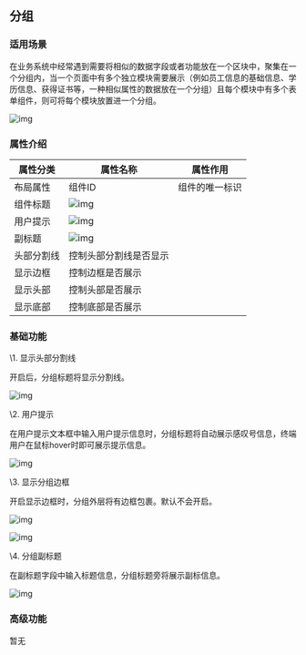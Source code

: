 ## **分组**

### **适用场景**

在业务系统中经常遇到需要将相似的数据字段或者功能放在一个区块中，聚集在一个分组内，当一个页面中有多个独立模块需要展示（例如员工信息的基础信息、学历信息、获得证书等，一种相似属性的数据放在一个分组）且每个模块中有多个表单组件，则可将每个模块放置进一个分组。

![img](https://main.qcloudimg.com/raw/550bfac55f1f39427770b99c9f693228.png)

### **属性介绍**



| 属性分类   | 属性名称                                                     | 属性作用       |
| ---------- | ------------------------------------------------------------ | -------------- |
| 布局属性   | 组件ID                                                       | 组件的唯一标识 |
| 组件标题   | ![img](https://main.qcloudimg.com/raw/3fc05662787e04ad4d0537526840b633.png) |                |
| 用户提示   | ![img](https://main.qcloudimg.com/raw/64eb1ae6c85c7ce9c8eaaea890b5236e.png) |                |
| 副标题     | ![img](https://main.qcloudimg.com/raw/1066221d6dc3d52a73c51b6720775001.png) |                |
| 头部分割线 | 控制头部分割线是否显示                                       |                |
| 显示边框   | 控制边框是否展示                                             |                |
| 显示头部   | 控制头部是否展示                                             |                |
| 显示底部   | 控制底部是否展示                                             |                |



### **基础功能**

\1. 显示头部分割线

开启后，分组标题将显示分割线。

![img](https://main.qcloudimg.com/raw/e93cfddc1636e76f9728339e16030855.png)

\2. 用户提示

在用户提示文本框中输入用户提示信息时，分组标题将自动展示感叹号信息，终端用户在鼠标hover时即可展示提示信息。

![img](https://main.qcloudimg.com/raw/e393dea667a9c85eaefa3f08544fb207.png)

\3. 显示分组边框

开启显示边框时，分组外层将有边框包裹。默认不会开启。

![img](https://main.qcloudimg.com/raw/5fdfc1efe1f87e9ffd7f70d319512b43.png)

![img](https://main.qcloudimg.com/raw/5fdfc1efe1f87e9ffd7f70d319512b43.png)

\4. 分组副标题

在副标题字段中输入标题信息，分组标题旁将展示副标信息。

![img](https://main.qcloudimg.com/raw/92826d945be51406fe4f1c0da25b951b.png)

### **高级功能**

暂无